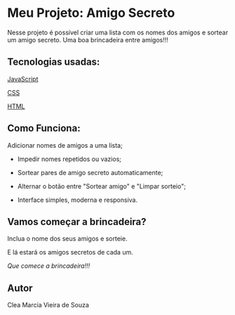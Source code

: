 # Meu Projeto: Amigo Secreto
Nesse projeto é possível criar uma lista com os nomes dos amigos e sortear um amigo secreto. Uma boa brincadeira entre amigos!!!

## Tecnologias usadas:

  [JavaScript](https://loopino.com.br/o-que-e-javascript-e-por-que-voce-deve-aprender-essa-linguagem-em-2025/)
  
  [CSS](https://itsjavi.com/projects/new-css-logo/)

  [HTML](https://logodownload.org/html-5-logo/)
  

## Como Funciona:

Adicionar nomes de amigos a uma lista;

- Impedir nomes repetidos ou vazios;

- Sortear pares de amigo secreto automaticamente;

- Alternar o botão entre "Sortear amigo" e "Limpar sorteio";

- Interface simples, moderna e responsiva.

## Vamos começar a brincadeira?

Inclua o nome dos seus amigos e sorteie.

E lá estará os amigos secretos de cada um. 

*Que comece a brincadeira!!!*


## Autor
Clea Marcia Vieira de Souza

